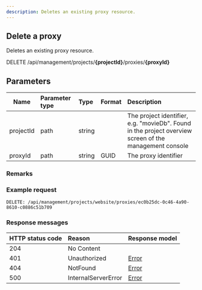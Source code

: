 ```yaml
---
description: Deletes an existing proxy resource.
---
```

## Delete a proxy

Deletes an existing proxy resource.

<span class="label label--delete">DELETE</span> /api/management/projects/**{projectId}**/proxies/**{proxyId}**

## Parameters

| Name      | Parameter type | Type   | Format | Description                                                                                            |
|-----------|:---------------|:-------|:-------|:-------------------------------------------------------------------------------------------------------|
| projectId | path           | string |        | The project identifier, e.g. "movieDb". Found in the project overview screen of the management console |
| proxyId   | path           | string | GUID   | The proxy identifier                                                                                   |

### Remarks

### Example request

```http
DELETE: /api/management/projects/website/proxies/ec0b25dc-0c46-4a90-8610-c0886c51b709
```

### Response messages

| HTTP status code | Reason                | Response model                   |
|:-----------------|:----------------------|:---------------------------------|
| 204              | No Content               |          |
| 401              | Unauthorized          | [Error](/key-concepts/errors.md) |
| 404              | NotFound              | [Error](/key-concepts/errors.md) 
| 500              | InternalServerError   | [Error](/key-concepts/errors.md) |